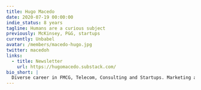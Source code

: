 ```yaml
---
title: Hugo Macedo
date: 2020-07-19 00:00:00
indie_status: 8 years
tagline: Humans are a curious subject
previously: McKinsey, P&G, startups
currently: Unbabel
avatar: /members/macedo-hugo.jpg
twitter: macedoh
links:
  - title: Newsletter
    url: https://hugomacedo.substack.com/
bio_short: |
  Diverse career in FMCG, Telecom, Consulting and Startups. Marketing and Leadership. Fascinated by Humans and how they organize.
---
```

